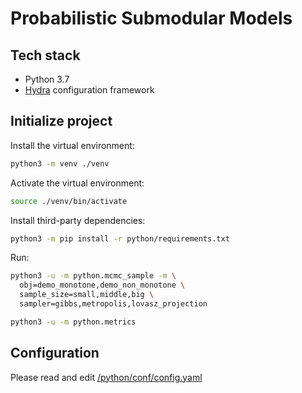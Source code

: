 # Probabilistic Submodular Models

## Tech stack

- Python 3.7
- [Hydra](https://hydra.cc) configuration framework


## Initialize project

Install the virtual environment:

```bash
python3 -m venv ./venv
```

Activate the virtual environment:

```bash
source ./venv/bin/activate
```

Install third-party dependencies:

```bash
python3 -m pip install -r python/requirements.txt
```

Run:

```bash
python3 -u -m python.mcmc_sample -m \
  obj=demo_monotone,demo_non_monotone \
  sample_size=small,middle,big \
  sampler=gibbs,metropolis,lovasz_projection
```

```bash
python3 -u -m python.metrics
```

## Configuration

Please read and edit [/python/conf/config.yaml](/python/conf/config.yaml)
